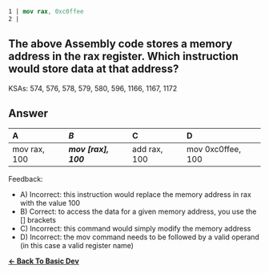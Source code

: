 ```nasm
1 | mov rax, 0xc0ffee
2 | 
```

## The above Assembly code stores a memory address in the rax register.  Which instruction would store data at that address?

KSAs: 574, 576, 578, 579, 580, 596, 1166, 1167, 1172

## Answer
| A | ***B*** | C | D |
| :--- | :--- | :--- | :--- |
| mov rax, 100 | ***mov [rax], 100*** | add rax, 100 | mov 0xc0ffee, 100 |


Feedback:

- A) Incorrect: this instruction would replace the memory address in rax with the value 100
- B) Correct: to access the data for a given memory address, you use the [] brackets
- C) Incorrect: this command would simply modify the memory address
- D) Incorrect: the mov command needs to be followed by a valid operand (in this case a valid register name)

[**<- Back To Basic Dev**](../../../Basic_Dev.md)

